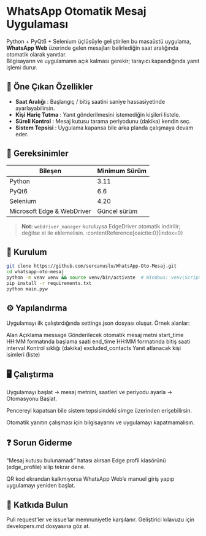 # WhatsApp Otomatik Mesaj Uygulaması

Python + PyQt6 + Selenium üçlüsüyle geliştirilen bu masaüstü uygulama, **WhatsApp Web** üzerinde gelen mesajları belirlediğin saat aralığında otomatik olarak yanıtlar.  
Bilgisayarın ve uygulamanın açık kalması gerekir; tarayıcı kapandığında yanıt işlemi durur. 

## 🚀 Öne Çıkan Özellikler
- **Saat Aralığı** : Başlangıç / bitiş saatini saniye hassasiyetinde ayarlayabilirsin.  
- **Kişi Hariç Tutma** : Yanıt gönderilmesini istemediğin kişileri listele.  
- **Süreli Kontrol** : Mesaj kutusu tarama periyodunu (dakika) kendin seç.  
- **Sistem Tepsisi** : Uygulama kapansa bile arka planda çalışmaya devam eder.  

## 💾 Gereksinimler
| Bileşen | Minimum Sürüm |
|---------|---------------|
| Python  | 3.11 |
| PyQt6   | 6.6 |
| Selenium| 4.20 |
| Microsoft Edge & WebDriver | Güncel sürüm |

> **Not:** `webdriver_manager` kuruluysa EdgeDriver otomatik indirilir; değilse el ile eklemelisin. :contentReference[oaicite:0]{index=0}

## 🔧 Kurulum
```bash
git clone https://github.com/sercanuslu/WhatsApp-Oto-Mesaj.git
cd whatsapp-oto-mesaj
python -m venv venv && source venv/bin/activate  # Windows: venv\Scripts\activate
pip install -r requirements.txt
python main.pyw
```

## ⚙️ Yapılandırma
Uygulamayı ilk çalıştırdığında settings.json dosyası oluşur.
Örnek alanlar: 

Alan	Açıklama
message	Gönderilecek otomatik mesaj metni
start_time	HH:MM formatında başlama saati
end_time	HH:MM formatında bitiş saati
interval	Kontrol sıklığı (dakika)
excluded_contacts	Yanıt atlanacak kişi isimleri (liste)

##  🖥️ Çalıştırma
Uygulamayı başlat → mesaj metnini, saatleri ve periyodu ayarla → Otomasyonu Başlat.

Pencereyi kapatsan bile sistem tepsisindeki simge üzerinden erişebilirsin.

Otomatik yanıtın çalışması için bilgisayarını ve uygulamayı kapatmamalısın.

## ❓ Sorun Giderme
“Mesaj kutusu bulunamadı” hatası alırsan Edge profil klasörünü (edge_profile) silip tekrar dene.

QR kod ekrandan kalkmıyorsa WhatsApp Web’e manuel giriş yapıp uygulamayı yeniden başlat.

## 🤝 Katkıda Bulun
Pull request’ler ve issue’lar memnuniyetle karşılanır.
Geliştirici kılavuzu için developers.md dosyasına göz at.

